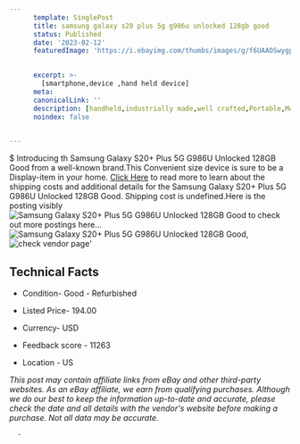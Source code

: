 ```yaml
---
      template: SinglePost
      title: samsung galaxy s20 plus 5g g986u unlocked 128gb good
      status: Published
      date: '2023-02-12'
      featuredImage: 'https://i.ebayimg.com/thumbs/images/g/f6UAAOSwygpjRfaR/s-l225.jpg'
       

      excerpt: >-
        [smartphone,device ,hand held device]
      meta:
      canonicalLink: ''
      description: [handheld,industrially made,well crafted,Portable,Mobile,Compact,Convenient,Lightweight,Maneuverable,Man-portable,Miniature,Carriable,Hand-held,Light,Holdable,Transportable,Mobile device,Pocket-sized,On-the-go,Wireless,Cordless,Compact size,Convenient size, smartphone,device ,hand held device]
      noindex: false
      

---
```

$
      Introducing th Samsung Galaxy S20+ Plus 5G G986U Unlocked 128GB Good from a well-known brand.This Convenient size device  is sure to be a Display-item in your home. [Click Here](https://www.ebay.com/itm/334582856454?hash=item4de6b13b06%3Ag%3Af6UAAOSwygpjRfaR&amdata=enc%3AAQAHAAAA4N0IkjBTgM0eg8Cp%2FUEwsUsZIQs8jCMYhRzZpLyuNqmfvr%2FaEBWGBHJrVd%2FKHR7eP8v6K%2BNI45MWwSBw9oHRU6TxdeI9pmnSkmVvZJgRw6UnG%2BkFMSrliKJXLVBeGBs9Y6mgtZSNuvMFQxB72DdGIuKFMbiqqqx%2FxDRqDBr%2BE7O0yduouYsOMTEwK1nIAs2V6NeUJqzwIJaqGo0CD3MQPfuFqdLe351gKamig9Z91kzQ7ETqVlbKY0VDVcVdgtOdjK8YyjLqJNqj2cf16nHLm9uWpxTNpWg6GuCt9X7UekiY&mkevt=1&mkcid=1&mkrid=711-53200-19255-0&campid=%253CePNCampaignId%253E&customid=%253CreferenceId%253E&toolid=10049) to read more to learn about the shipping costs and additional details for the Samsung Galaxy S20+ Plus 5G G986U Unlocked 128GB Good. Shipping cost is undefined.Here is the posting visibly ![Samsung Galaxy S20+ Plus 5G G986U Unlocked 128GB Good](https://i.ebayimg.com/thumbs/images/g/f6UAAOSwygpjRfaR/s-l225.jpg) to check out more postings here... ![Samsung Galaxy S20+ Plus 5G G986U Unlocked 128GB Good](https://i.ebayimg.com/images/g/f6UAAOSwygpjRfaR/s-l1200.jpg), ![check vendor page](https://origin-galleryplus.ebayimg.com/ws/web/334582856454_2_0_1/225x225.jpg,https://origin-galleryplus.ebayimg.com/ws/web/334582856454_3_0_1/225x225.jpg,https://origin-galleryplus.ebayimg.com/ws/web/334582856454_4_0_1/225x225.jpg,https://origin-galleryplus.ebayimg.com/ws/web/334582856454_5_0_1/225x225.jpg,https://origin-galleryplus.ebayimg.com/ws/web/334582856454_6_0_1/225x225.jpg,https://origin-galleryplus.ebayimg.com/ws/web/334582856454_7_0_1/225x225.jpg,https://origin-galleryplus.ebayimg.com/ws/web/334582856454_8_0_1/225x225.jpg)'

      

 ## Technical Facts 



     
      

 - Condition- Good - Refurbished 


      

 - Listed Price- 194.00 


      

 - Currency- USD 


      

 - Feedback score - 11263 


      

 - Location - US 


      
      

 *_This post may contain affiliate links from eBay and other third-party websites. As an eBay affiliate, we earn from qualifying purchases. Although we do our best to keep the information up-to-date and accurate, please check the date and all details with the vendor's website before making a purchase. Not all data may be accurate._*




      -
